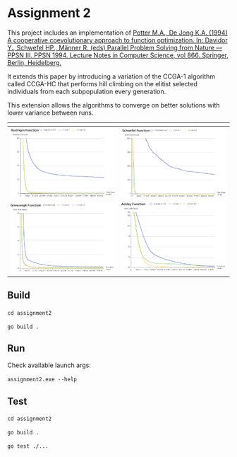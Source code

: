 # Assignment 2

This project includes an implementation of [Potter M.A., De Jong K.A. (1994) A cooperative coevolutionary approach to function optimization. In: Davidor Y., Schwefel HP., Männer R. (eds) Parallel Problem Solving from Nature — PPSN III. PPSN 1994. Lecture Notes in Computer Science, vol 866. Springer, Berlin, Heidelberg.](https://link.springer.com/chapter/10.1007/3-540-58484-6_269)

It extends this paper by introducing a variation of the CCGA-1 algorithm called CCGA-HC that performs hill climbing on the elitist selected individuals from each subpopulation every generation.

This extension allows the algorithms to converge on better solutions with lower variance between runs.


| <!-- -->    | <!-- -->    |
| ----------- | ----------- |
| ![Rastrigin Function](../img/rastrigin.png "Rastrigin Function") | ![Schwefel Function](../img/schwefel.png "Schwefel Function") |
| ![Griewangk Function](../img/griewangk.png "Griewangk Function") | ![Ackley Function](../img/ackley.png "Ackley Function")       |



## Build

`cd assignment2`

`go build .`

## Run

Check available launch args:

`assignment2.exe --help`

## Test

`cd assignment2`

`go build .`

`go test ./...`
